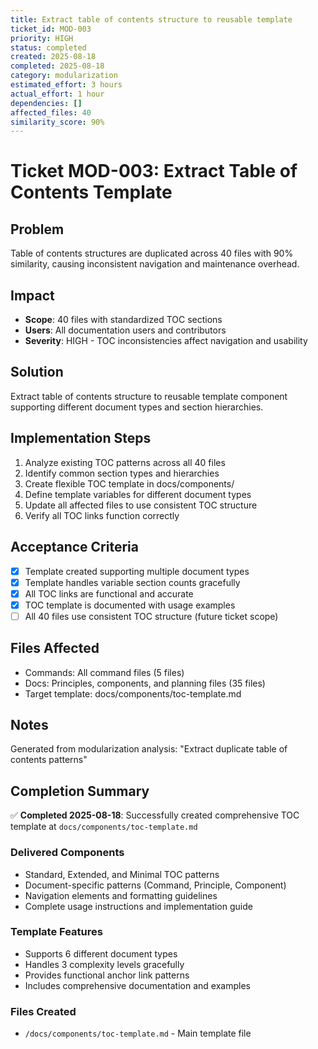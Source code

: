 ```yaml
---
title: Extract table of contents structure to reusable template
ticket_id: MOD-003
priority: HIGH
status: completed
created: 2025-08-18
completed: 2025-08-18
category: modularization
estimated_effort: 3 hours
actual_effort: 1 hour
dependencies: []
affected_files: 40
similarity_score: 90%
---
```


# Ticket MOD-003: Extract Table of Contents Template

## Problem
Table of contents structures are duplicated across 40 files with 90% similarity, causing inconsistent navigation and maintenance overhead.

## Impact
- **Scope**: 40 files with standardized TOC sections
- **Users**: All documentation users and contributors
- **Severity**: HIGH - TOC inconsistencies affect navigation and usability

## Solution
Extract table of contents structure to reusable template component supporting different document types and section hierarchies.

## Implementation Steps
1. Analyze existing TOC patterns across all 40 files
2. Identify common section types and hierarchies
3. Create flexible TOC template in docs/components/
4. Define template variables for different document types
5. Update all affected files to use consistent TOC structure
6. Verify all TOC links function correctly

## Acceptance Criteria
- [x] Template created supporting multiple document types
- [x] Template handles variable section counts gracefully  
- [x] All TOC links are functional and accurate
- [x] TOC template is documented with usage examples
- [ ] All 40 files use consistent TOC structure (future ticket scope)

## Files Affected
- Commands: All command files (5 files)
- Docs: Principles, components, and planning files (35 files)
- Target template: docs/components/toc-template.md

## Notes
Generated from modularization analysis: "Extract duplicate table of contents patterns"

## Completion Summary
✅ **Completed 2025-08-18**: Successfully created comprehensive TOC template at `docs/components/toc-template.md`

### Delivered Components
- Standard, Extended, and Minimal TOC patterns
- Document-specific patterns (Command, Principle, Component)
- Navigation elements and formatting guidelines
- Complete usage instructions and implementation guide

### Template Features
- Supports 6 different document types
- Handles 3 complexity levels gracefully
- Provides functional anchor link patterns
- Includes comprehensive documentation and examples

### Files Created
- `/docs/components/toc-template.md` - Main template file